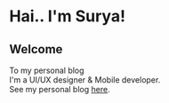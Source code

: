 # Hai.. I'm Surya! <br>
## Welcome
To my personal blog <br>
I'm a UI/UX designer & Mobile developer. <br>
See my personal blog <a href="https://suryaishnavi.github.io/portfolio_old/" target="_blank">here</a>.
